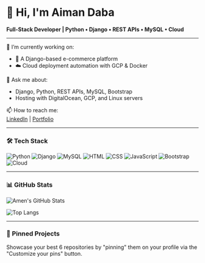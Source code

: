 # 👋 Hi, I'm Aiman Daba  
**Full-Stack Developer | Python • Django • REST APIs • MySQL • Cloud**

---

🌱 I’m currently working on:
- 🔧 A Django-based e-commerce platform
- ☁️ Cloud deployment automation with GCP & Docker

💬 Ask me about:
- Django, Python, REST APIs, MySQL, Bootstrap
- Hosting with DigitalOcean, GCP, and Linux servers

📫 How to reach me:  
[LinkedIn](https://linkedin.com/in/aiman-daba-1bb700213/) | [Portfolio](https://www.infinitycode.tech)

---

### 🛠️ Tech Stack
![Python](https://img.shields.io/badge/Python-3776AB?style=flat&logo=python&logoColor=white)
![Django](https://img.shields.io/badge/Django-092E20?style=flat&logo=django&logoColor=white)
![MySQL](https://img.shields.io/badge/MySQL-005C84?style=flat&logo=mysql&logoColor=white)
![HTML](https://img.shields.io/badge/HTML5-E34F26?style=flat&logo=html5&logoColor=white)
![CSS](https://img.shields.io/badge/CSS3-1572B6?style=flat&logo=css3&logoColor=white)
![JavaScript](https://img.shields.io/badge/JavaScript-F7DF1E?style=flat&logo=javascript&logoColor=black)
![Bootstrap](https://img.shields.io/badge/Bootstrap-563D7C?style=flat&logo=bootstrap&logoColor=white)
![Cloud](https://img.shields.io/badge/GCP-%234285F4.svg?style=flat&logo=google-cloud&logoColor=white)

---

### 📊 GitHub Stats
![Amen's GitHub Stats](https://github-readme-stats.vercel.app/api?username=ai7mn&show_icons=true&theme=radical)

![Top Langs](https://github-readme-stats.vercel.app/api/top-langs/?username=ai7mn&layout=compact)

---

### 📌 Pinned Projects
Showcase your best 6 repositories by "pinning" them on your profile via the "Customize your pins" button.

